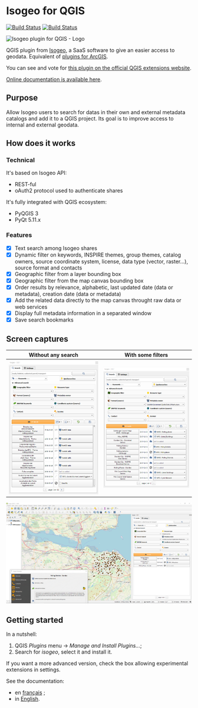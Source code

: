# Isogeo for QGIS

[![Build Status](https://dev.azure.com/isogeo/Plugin%20QGIS/_apis/build/status/isogeo.isogeo-plugin-qgis?branchName=master)](https://dev.azure.com/isogeo/Plugin%20QGIS/_build/latest?definitionId=13&branchName=master)
[![Build Status](https://travis-ci.org/isogeo/isogeo-plugin-qgis.svg?branch=master)](https://travis-ci.org/isogeo/isogeo-plugin-qgis)

![Isogeo plugin for QGIS - Logo](https://user-images.githubusercontent.com/41120579/185194393-83a13809-73e6-4590-8b64-669bf09179e0.png)

QGIS plugin from [Isogeo](https://www.isogeo.com/), a SaaS software to give an easier access to geodata.
Equivalent of [plugins for ArcGIS](https://www.isogeo.com/nos-produits/Plugins-Widgets).

You can see and vote for [this plugin on the official QGIS extensions website](https://plugins.qgis.org/plugins/isogeo_search_engine/).

[Online documentation is available here](http://help.isogeo.com/qgis/).

## Purpose

Allow Isogeo users to search for datas in their own and external metadata catalogs and add it to a QGIS project. Its goal is to improve access to internal and external geodata.

## How does it works

### Technical

It's based on Isogeo API:

* REST-ful
* oAuth2 protocol used to authenticate shares

It's fully integrated with QGIS ecosystem:

* PyQGIS 3
* PyQt 5.11.x

### Features

* [X] Text search among Isogeo shares
* [X] Dynamic filter on keywords, INSPIRE themes, group themes, catalog owners, source coordinate system, license, data type (vector, raster...), source format and contacts
* [X] Geographic filter from a layer bounding box
* [X] Geographic filter from the map canvas bounding box
* [X] Order results by relevance, alphabetic, last updated date (data or metadata), creation date (data or metadata)
* [X] Add the related data directly to the map canvas throught raw data or web services
* [X] Display full metadata information in a separated window
* [X] Save search bookmarks

## Screen captures

| Without any search | With some filters |
|:------------------:|:-----------------:|
| ![Search widget with no filters](img/en/ui_tabs_main_search_empty_en.png) | ![Search widget with some filters](img/en/ui_tabs_main_search_filtered_en.png) |

![Add data to the project](img/en/ui_tabs_main_add_service_wms_en.png)

## Getting started

In a nutshell:

1. QGIS *Plugins* menu -> *Manage and Install Plugins...*;
2. Search for *isogeo*, select it and install it.

If you want a more advanced version, check the box allowing experimental extensions in settings.

See the documentation:

* en [français](http://help.isogeo.com/qgis/fr/) ;
* in [English](http://help.isogeo.com/qgis/en/).
